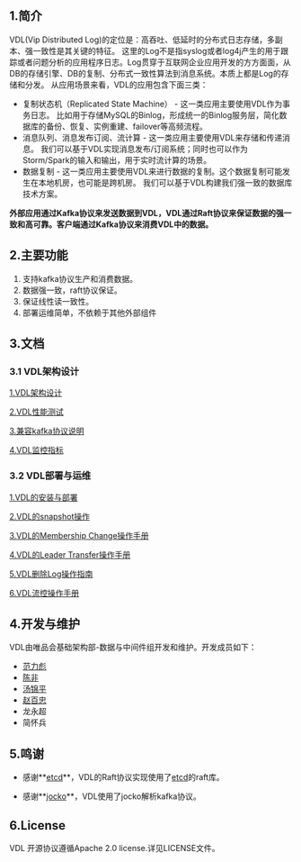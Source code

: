 ## 1.简介

VDL(Vip Distributed Log)的定位是：高吞吐、低延时的分布式日志存储，多副本、强一致性是其关键的特征。
这里的Log不是指syslog或者log4j产生的用于跟踪或者问题分析的应用程序日志。Log贯穿于互联网企业应用开发的方方面面，从DB的存储引擎、DB的复制、分布式一致性算法到消息系统。本质上都是Log的存储和分发。
从应用场景来看，VDL的应用包含下面三类：

* 复制状态机（Replicated State Machine） - 这一类应用主要使用VDL作为事务日志。
比如用于存储MySQL的Binlog，形成统一的Binlog服务层，简化数据库的备份、恢复、实例重建、failover等高频流程。
* 消息队列、消息发布订阅、流计算 - 这一类应用主要使用VDL来存储和传递消息。
我们可以基于VDL实现消息发布/订阅系统；同时也可以作为Storm/Spark的输入和输出，用于实时流计算的场景。
* 数据复制 - 这一类应用主要使用VDL来进行数据的复制。这个数据复制可能发生在本地机房，也可能是跨机房。
我们可以基于VDL构建我们强一致的数据库技术方案。

**外部应用通过Kafka协议来发送数据到VDL，VDL通过Raft协议来保证数据的强一致和高可靠。客户端通过Kafka协议来消费VDL中的数据。**

## 2.主要功能

1. 支持kafka协议生产和消费数据。
2. 数据强一致，raft协议保证。
3. 保证线性读一致性。
4. 部署运维简单，不依赖于其他外部组件

## 3.文档

### 3.1 VDL架构设计

[1.VDL架构设计](./docs/vdl_architecture.md)

[2.VDL性能测试](./docs/vdl_test.md)

[3.兼容kafka协议说明](./docs/kafka_protocol.md)

[4.VDL监控指标](./docs/vdl_metrics.md)

### 3.2 VDL部署与运维

[1.VDL的安装与部署](./docs/install_and_depoy.md)

[2.VDL的snapshot操作](./docs/snapshot_manual.md)

[3.VDL的Membership Change操作手册](./docs/member_ship_change.md)

[4.VDL的Leader Transfer操作手册](./docs/leader_transfer.md)

[5.VDL删除Log操作指南](./docs/delete_segment.md)

[6.VDL流控操作手册](./docs/flow_control.md)

## 4.开发与维护

VDL由唯品会基础架构部-数据与中间件组开发和维护。开发成员如下：

- [范力彪](https://github.com/libiaofan)
- [陈非](https://github.com/flike)
- [汤锦平](https://github.com/tom-tangjp)
- [赵百忠](https://github.com/firnsan)
- 龙永超
- 简怀兵

## 5.鸣谢

- 感谢**[etcd](https://github.com/etcd-io/etcd)**，VDL的Raft协议实现使用了[etcd](https://github.com/etcd-io/etcd)的raft库。

- 感谢**[jocko](https://github.com/travisjeffery/jocko)**，VDL使用了jocko解析kafka协议。


## 6.License

VDL 开源协议遵循Apache 2.0 license.详见LICENSE文件。